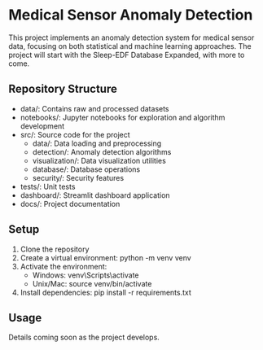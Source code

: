 ﻿# Medical Sensor Anomaly Detection

This project implements an anomaly detection system for medical sensor data, focusing on both statistical and machine learning approaches. The project will start with the Sleep-EDF Database Expanded, with more to come.

## Repository Structure

- data/: Contains raw and processed datasets
- notebooks/: Jupyter notebooks for exploration and algorithm development
- src/: Source code for the project
  - data/: Data loading and preprocessing
  - detection/: Anomaly detection algorithms
  - visualization/: Data visualization utilities
  - database/: Database operations
  - security/: Security features
- 	tests/: Unit tests
- dashboard/: Streamlit dashboard application
- docs/: Project documentation

## Setup

1. Clone the repository
2. Create a virtual environment: python -m venv venv
3. Activate the environment:
   - Windows: venv\Scripts\activate
   - Unix/Mac: source venv/bin/activate
4. Install dependencies: pip install -r requirements.txt

## Usage

Details coming soon as the project develops.